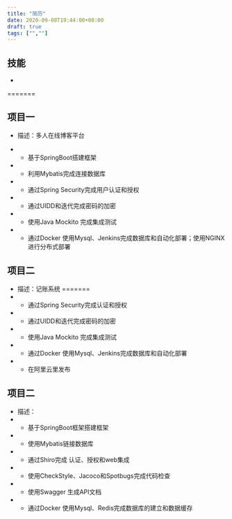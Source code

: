 ```yaml
---
title: "简历"
date: 2020-09-08T19:44:00+08:00
draft: true
tags: ["",""]
---
```

## 技能
- 
=======

## 项目一
- 描述：多人在线博客平台
- - 基于SpringBoot搭建框架
- - 利用Mybatis完成连接数据库

- - 通过Spring Security完成用户认证和授权
- - 通过UIDD和迭代完成密码的加密
- - 使用Java Mockito 完成集成测试
- - 通过Docker 使用Mysql、Jenkins完成数据库和自动化部署；使用NGINX进行分布式部署
## 项目二
- 描述：记账系统
=======
- - 通过Spring Security完成认证和授权
- - 通过UIDD和迭代完成密码的加密
- - 使用Java Mockito 完成集成测试
- - 通过Docker 使用Mysql、Jenkins完成数据库和自动化部署
- - 在阿里云里发布
## 项目二
- 描述：
- - 基于SpringBoot框架搭建框架
- - 使用Mybatis链接数据库
- - 通过Shiro完成 认证、授权和web集成
- - 使用CheckStyle、Jacoco和Spotbugs完成代码检查
- - 使用Swagger 生成API文档
- - 通过Docker 使用Mysql、Redis完成数据库的建立和数据缓存